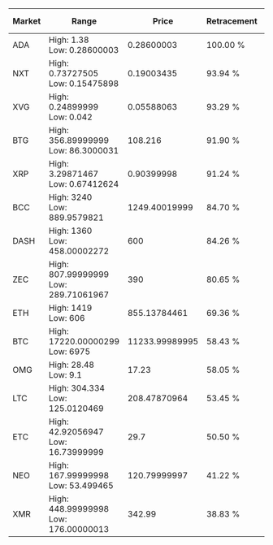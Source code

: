 | Market | Range | Price| Retracement | Doubles to 50% |
| --- | --- | --- | --- | --- |
| ADA | High: 1.38<br />Low: 0.28600003 | 0.28600003 | 100.00 % | 2.91 |
| NXT | High: 0.73727505<br />Low: 0.15475898 | 0.19003435 | 93.94 % | 2.35 |
| XVG | High: 0.24899999<br />Low: 0.042 | 0.05588063 | 93.29 % | 2.60 |
| BTG | High: 356.89999999<br />Low: 86.3000031 | 108.216 | 91.90 % | 2.05 |
| XRP | High: 3.29871467<br />Low: 0.67412624 | 0.90399998 | 91.24 % | 2.20 |
| BCC | High: 3240<br />Low: 889.9579821 | 1249.40019999 | 84.70 % | 1.65 |
| DASH | High: 1360<br />Low: 458.00002272 | 600 | 84.26 % | 1.52 |
| ZEC | High: 807.99999999<br />Low: 289.71061967 | 390 | 80.65 % | 1.41 |
| ETH | High: 1419<br />Low: 606 | 855.13784461 | 69.36 % | 1.18 |
| BTC | High: 17220.00000299<br />Low: 6975 | 11233.99989995 | 58.43 % | 1.08 |
| OMG | High: 28.48<br />Low: 9.1 | 17.23 | 58.05 % | 1.09 |
| LTC | High: 304.334<br />Low: 125.0120469 | 208.47870964 | 53.45 % | 1.03 |
| ETC | High: 42.92056947<br />Low: 16.73999999 | 29.7 | 50.50 % | 1.00 |
| NEO | High: 167.99999998<br />Low: 53.499465 | 120.79999997 | 41.22 % | 0.00 |
| XMR | High: 448.99999998<br />Low: 176.00000013 | 342.99 | 38.83 % | 0.00 |
